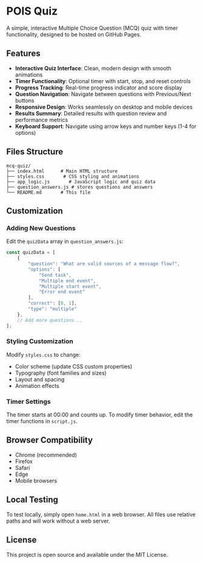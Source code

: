 # POIS Quiz 
A simple, interactive Multiple Choice Question (MCQ) quiz with timer functionality, designed to be hosted on GitHub Pages.

## Features

- **Interactive Quiz Interface**: Clean, modern design with smooth animations
- **Timer Functionality**: Optional timer with start, stop, and reset controls
- **Progress Tracking**: Real-time progress indicator and score display
- **Question Navigation**: Navigate between questions with Previous/Next buttons
- **Responsive Design**: Works seamlessly on desktop and mobile devices
- **Results Summary**: Detailed results with question review and performance metrics
- **Keyboard Support**: Navigate using arrow keys and number keys (1-4 for options)

## Files Structure

```
mcq-quiz/
├── index.html      # Main HTML structure
├── styles.css       # CSS styling and animations
├── app_logic.js       # JavaScript logic and quiz data
├── question_answers.js # stores questions and answers 
└── README.md       # This file
```

## Customization

### Adding New Questions

Edit the `quizData` array in `question_answers.js`:

```javascript
const quizData = [
    {
        "question": "What are valid sources of a message flow?",
        "options": [
            "Send task",
            "Multiple end event",
            "Multiple start event",
            "Error end event"
        ],
        "correct": [0, 1],
        "type": "multiple"
    },
    // Add more questions...
];
```

### Styling Customization

Modify `styles.css` to change:
- Color scheme (update CSS custom properties)
- Typography (font families and sizes)
- Layout and spacing
- Animation effects

### Timer Settings

The timer starts at 00:00 and counts up. To modify timer behavior, edit the timer functions in `script.js`.

## Browser Compatibility

- Chrome (recommended)
- Firefox
- Safari
- Edge
- Mobile browsers

## Local Testing

To test locally, simply open `home.html` in a web browser. All files use relative paths and will work without a web server.

## License

This project is open source and available under the MIT License.

